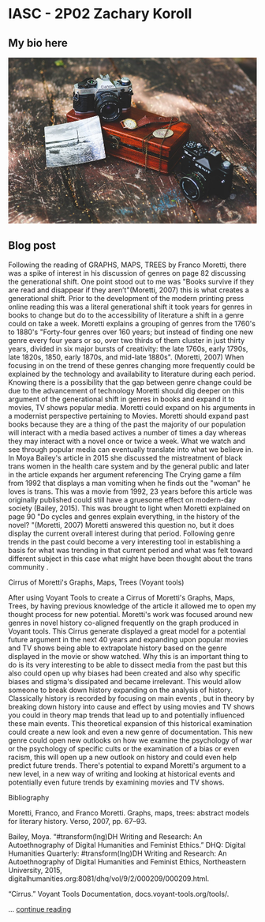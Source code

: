 # IASC - 2P02 Zachary Koroll

## My bio here 

![](images/Can.jpg)

## Blog post

Following the reading of GRAPHS, MAPS, TREES by Franco Moretti, there was a spike of interest in his discussion of genres on page 82 discussing the generational shift. One point stood out to me was "Books survive if they are read and disappear if they aren’t"(Moretti, 2007) this is what creates a generational shift. Prior to the development of the modern printing press online reading this was a literal generational shift it took years for genres in books to change but do to the accessibility of literature a shift in a genre could on take a week. Moretti explains a grouping of genres from the 1760's to 1880's "Forty-four genres over 160 years; but instead of finding one new genre every four years or so, over two thirds of them cluster in just thirty years, divided in six major bursts of creativity: the late 1760s, early 1790s, late 1820s, 1850, early 1870s, and mid-late 1880s". (Moretti, 2007) When focusing in on the trend of these genres changing more frequently could be explained by the technology and availability to literature during each period. Knowing there is a possibility that the gap between genre change could be due to the advancement of technology Moretti should dig deeper on this argument of the generational shift in genres in books and expand it to movies, TV shows popular media. Moretti could expand on his arguments in a modernist perspective pertaining to Movies. Moretti should expand past books because they are a thing of the past the majority of our population will interact with a media based actives a number of times a day whereas they may interact with a novel once or twice a week. What we watch and see through popular media can eventually translate into what we believe in. In Moya Bailey's article in 2015 she discussed the mistreatment of black trans women in the health care system and by the general public and later in the article expands her argument referencing The Crying game a film from 1992  that displays a man vomiting when he finds out the "woman" he loves is trans. This was a movie from 1992, 23 years before this article was originally published could still have a gruesome effect on modern-day society (Bailey, 2015). This was brought to light when Moretti explained on page 90 "Do cycles and genres explain everything, in the history of the novel? "(Moretti, 2007) Moretti answered this question no, but it does display the current overall interest during that period. Following genre trends in the past could become a very interesting tool in establishing a basis for what was trending in that current period and what was felt toward different subject in this case what  might have been thought about the trans community .  
 


Cirrus of Moretti's Graphs, Maps, Trees (Voyant tools) 
 
 
After using Voyant Tools to create a Cirrus of Moretti's Graphs, Maps, Trees, by having previous knowledge of the article it allowed me to open my thought process for new potential.  Moretti's work was focused around new genres in novel history co-aligned frequently on the graph produced in Voyant tools. This Cirrus generate displayed  a great model for a potential future argument in the next 40 years and expanding upon popular movies and TV shows being able to extrapolate history based on the genre displayed in the movie or show watched. Why this is an important thing to do is its very interesting to be able to dissect media from the past but this also could open up why biases had been created and also why specific biases and stigma's dissipated and became irrelevant. This would allow someone to break down history expanding on the analysis of history. Classically history is recorded by focusing on main events , but in theory by breaking down history into cause and effect by using movies and TV shows you could in theory map trends that lead up to and potentially influenced these main events. This theoretical expansion of this historical examination could create a new look and even a new genre of documentation. This new genre could open new outlooks on how we examine the psychology of war or the psychology of specific cults or the examination of a bias or even racism, this will open up a new outlook on history and could even help predict future trends. There's potential to expand Moretti's argument to a new level, in a new way of writing and looking at historical events and potentially even future trends by examining movies and TV shows.  
 
 
 
 
 
Bibliography  
 
Moretti, Franco, and Franco Moretti. Graphs, maps, trees: abstract models for literary history. Verso, 2007, pp. 67–93. 
 
Bailey, Moya. “#transform(Ing)DH Writing and Research: An Autoethnography of Digital Humanities and Feminist Ethics.” DHQ: Digital Humanities Quarterly: #transform(Ing)DH Writing and Research: An Autoethnography of Digital Humanities and Feminist Ethics, Northeastern University, 2015, digitalhumanities.org:8081/dhq/vol/9/2/000209/000209.html.  
 
“Cirrus.” Voyant Tools Documentation, docs.voyant-tools.org/tools/.  
 
 
 ... [continue reading](Blog)
